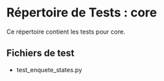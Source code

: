 # Répertoire de Tests : core

Ce répertoire contient les tests pour core.

## Fichiers de test

- test_enquete_states.py
